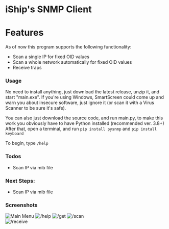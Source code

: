 # iShip's SNMP Client




# Features
As of now this program supports the following functionality:
 - Scan a single IP for fixed OID values
 - Scan a whole network automatically for fixed OID values
 - Receive traps

### Usage
No need to install anything, just download the latest release, unzip it, and start "main.exe".
If you're using Windows, SmartScreen could come up and warn you about insecure software, just ignore it (or scan it with a Virus Scanner to be sure it's safe).

You can also just download the source code, and run main.py, to make this work you obviously have to have Python installed (recommended ver. 3.8+)
After that, open a terminal, and run ```pip install pysnmp``` and ```pip install keyboard```

To begin, type ```/help```

### Todos

 - Scan IP via mib file
 
 
### Next Steps:
 - Scan IP via mib file
 
### Screenshots
![Main Menu](https://i.imgur.com/5mwpa2N.png)
![/help](https://i.imgur.com/3M1Fgtu.png)
![/get](https://i.imgur.com/XRfvCEq.png)
![/scan](https://i.imgur.com/U0wCcs2.png)<br>
![/receive](https://i.imgur.com/Zmw6zKu.png)
